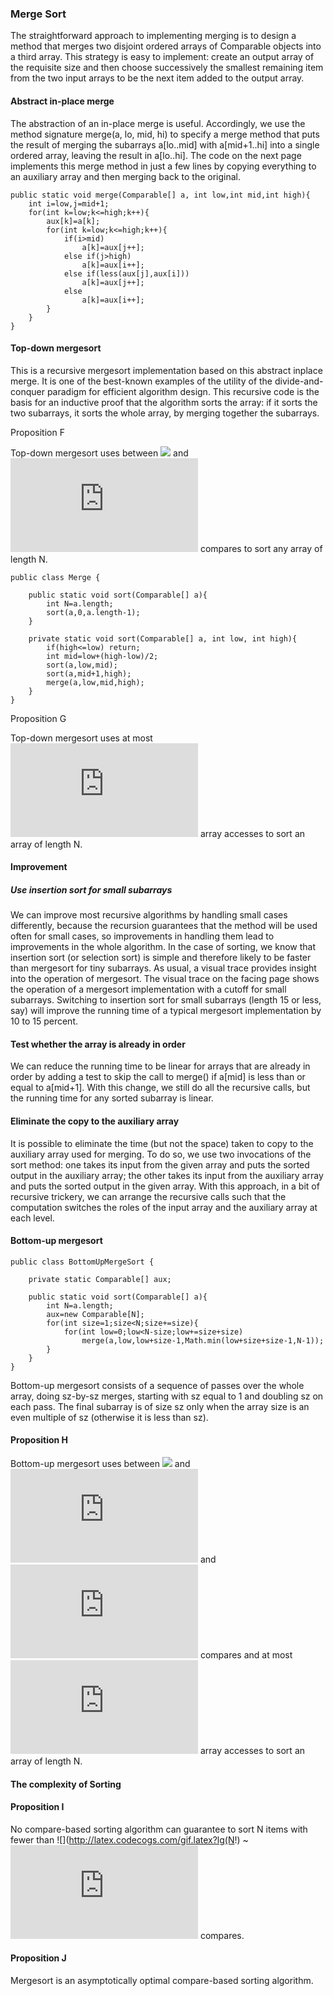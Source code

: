 ### Merge Sort

The straightforward approach to implementing merging is to design a method that merges two disjoint ordered arrays of Comparable objects into a third array. This strategy is easy to implement: create an output array of the requisite size and then choose successively the smallest remaining item from the two input arrays to be the next item added to the output array.

#### Abstract in-place merge

The abstraction of an in-place merge is useful. Accordingly, we use the method signature merge(a, lo, mid, hi) to specify a merge method that puts the result of merging the subarrays a[lo..mid] with a[mid+1..hi] into a single ordered array, leaving the result in a[lo..hi]. The code on the next page implements this merge method in just a few lines by copying everything to an auxiliary array and then merging back to the original.

```
public static void merge(Comparable[] a, int low,int mid,int high){
    int i=low,j=mid+1;
    for(int k=low;k<=high;k++){
        aux[k]=a[k];
        for(int k=low;k<=high;k++){
            if(i>mid)
                a[k]=aux[j++];
            else if(j>high)
                a[k]=aux[i++];
            else if(less(aux[j],aux[i]))
                a[k]=aux[j++];
            else
                a[k]=aux[i++];
        }
    }
}
```

#### Top-down mergesort

This is a recursive mergesort implementation based on this abstract inplace merge. It is one of the best-known examples of the utility of the divide-and-conquer paradigm for efficient algorithm design. This recursive code is the basis for an inductive proof that the algorithm sorts the array: if it sorts the two subarrays, it sorts the whole array, by merging together the subarrays.

Proposition F

Top-down mergesort uses between ![](http://latex.codecogs.com/gif.latex?\frac{1}/{2}NlgN) and ![](http://latex.codecogs.com/gif.latex?NlgN) compares to sort any array of length N.

```
public class Merge {

    public static void sort(Comparable[] a){
        int N=a.length;
        sort(a,0,a.length-1);
    }

    private static void sort(Comparable[] a, int low, int high){
        if(high<=low) return;
        int mid=low+(high-low)/2;
        sort(a,low,mid);
        sort(a,mid+1,high);
        merge(a,low,mid,high);
    }
}
```

Proposition G

Top-down mergesort uses at most ![](http://latex.codecogs.com/gif.latex?6NlgN) array accesses to sort an array of length N.

#### Improvement

##### Use insertion sort for small subarrays

We can improve most recursive algorithms by handling small cases differently, because the recursion guarantees that the method will be used often for small cases, so improvements in handling them lead to improvements in the whole algorithm. In the case of sorting, we know that insertion sort (or selection sort) is simple and therefore likely to be faster than mergesort for tiny subarrays. As usual, a visual trace provides insight into the operation of mergesort. The visual trace on the facing page shows the operation of a mergesort implementation with a cutoff for small subarrays. Switching to insertion sort for small subarrays (length 15 or less, say) will improve the running time of a typical mergesort implementation by 10 to 15 percent.

#### Test whether the array is already in order

We can reduce the running time to be linear for arrays that are already in order by adding a test to skip the call to merge() if a[mid] is less than or equal to a[mid+1]. With this change, we still do all the recursive
calls, but the running time for any sorted subarray is linear.

#### Eliminate the copy to the auxiliary array

It is possible to eliminate the time (but not the space) taken to copy to the auxiliary array used for merging. To do so, we use two invocations of the sort method: one takes its input from the given array and puts the sorted output in the auxiliary array; the other takes its input from the auxiliary array and puts the sorted output in the given array. With this approach, in a bit of recursive trickery, we can arrange the recursive calls such that the computation switches the roles of the input array and the auxiliary array at each level.

#### Bottom-up mergesort
```
public class BottomUpMergeSort {

    private static Comparable[] aux;
    
    public static void sort(Comparable[] a){
        int N=a.length;
        aux=new Comparable[N];
        for(int size=1;size<N;size+=size){
            for(int low=0;low<N-size;low+=size+size)
                merge(a,low,low+size-1,Math.min(low+size+size-1,N-1));
        }
    }
}
```
Bottom-up mergesort consists of a sequence of passes over the whole array, doing sz-by-sz merges, starting with sz equal to 1 and doubling sz on each pass. The final subarray is of size sz only when the array size is an even multiple of sz (otherwise it is less than sz).

#### Proposition H

Bottom-up mergesort uses between ![](http://latex.codecogs.com/gif.latex?\frac{1}/{2}NlgN) and ![](http://latex.codecogs.com/gif.latex?NlgN) and ![](http://latex.codecogs.com/gif.latex?NlgN) compares and at most ![](http://latex.codecogs.com/gif.latex?6NlgN) array accesses to sort an array of length N.

#### The complexity of Sorting

#### Proposition I

No compare-based sorting algorithm can guarantee to sort N items
with fewer than ![](http://latex.codecogs.com/gif.latex?lg(N!) ~ ![](http://latex.codecogs.com/gif.latex?NlgN) compares.

#### Proposition J

Mergesort is an asymptotically optimal compare-based sorting algorithm.